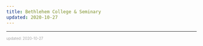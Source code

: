 ```yaml
---
title: Bethlehem College & Seminary
updated: 2020-10-27
---
```


---

<sup><sub><font color="#a6a6a6">updated: 2020-10-27</font></sub></sup>
